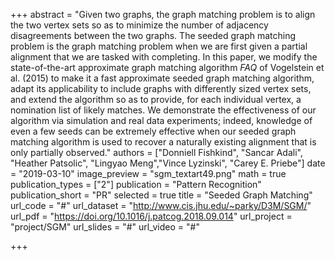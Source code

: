 +++
abstract = "Given two graphs, the graph matching problem is to align the two vertex sets so as to minimize the number of adjacency disagreements between the two graphs. The seeded graph matching problem is the graph matching problem when we are first given a partial alignment that we are tasked with completing. In this paper, we modify the state-of-the-art approximate graph matching algorithm *FAQ* of Vogelstein et al. (2015) to make it a fast approximate seeded graph matching algorithm, adapt its applicability to include graphs with differently sized vertex sets, and extend the algorithm so as to provide, for each individual vertex, a nomination list of likely matches. We demonstrate the effectiveness of our algorithm via simulation and real data experiments; indeed, knowledge of even a few seeds can be extremely effective when our seeded graph matching algorithm is used to recover a naturally existing alignment that is only partially observed."
authors = ["Donniell Fishkind", "Sancar Adali", "Heather Patsolic", "Lingyao Meng","Vince Lyzinski", "Carey E. Priebe"]
date = "2019-03-10"
image_preview = "sgm_textart49.png"
math = true
publication_types = ["2"]
publication = "Pattern Recognition"
publication_short = "PR"
selected = true
title = "Seeded Graph Matching"
url_code = "#"
url_dataset = "http://www.cis.jhu.edu/~parky/D3M/SGM/"
url_pdf = "https://doi.org/10.1016/j.patcog.2018.09.014"
url_project = "project/SGM"
url_slides = "#"
url_video = "#"

+++
